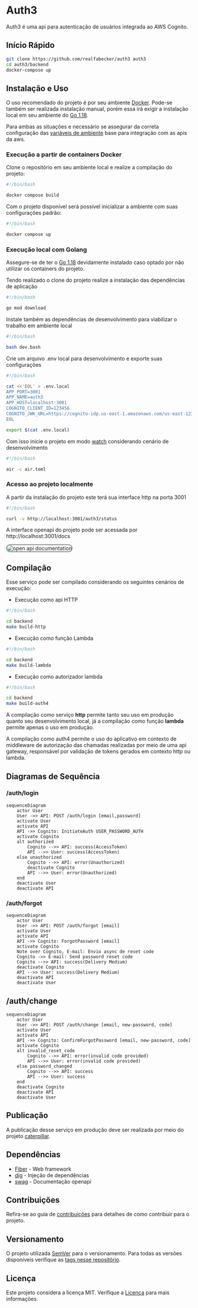 # Auth3

Auth3 é uma api para autenticação de usuários integrada ao AWS Cognito.

## Início Rápido

```bash
git clone https://github.com/realfabecker/auth3 auth3
cd auth3/backend
docker-compose up 
```

## Instalação e Uso

O uso recomendado do projeto é por seu ambiente [Docker][docker-link]. Pode-se também ser realizada instalação manual,
porém essa irá exigir a instalação local em seu ambiente do [Go 1.18][golang-link].

Para ambas as situações e necessário se assegurar da correta configuração das [variáveis de ambiente][aws-env-link] base
para integração com as apis da aws.

### Execução a partir de containers Docker

Clone o repositório em seu ambiente local e realize a compilação do projeto:

```bash
#!/bin/bash

docker compose build
```

Com o projeto disponível será possível inicializar a ambiente com suas configurações padrão:

```bash
#!/bin/bash

docker compose up
```

### Execução local com Golang

Assegure-se de ter o [Go 1.18][golang-link] devidamente instalado caso optado por não utilizar os containers do projeto.

Tendo realizado o clone do projeto realize a instalação das dependências de aplicação

```bash
#!/bin/bash

go mod download
```

Instale também as dependências de desenvolvimento para viabilizar o trabalho em ambiente local

```bash
#!/bin/bash

bash dev.bash
```

Crie um arquivo .env local para desenvolvimento e exporte suas configurações

```bash
#!/bin/bash

cat <<'EOL' > .env.local
APP_PORT=3001
APP_NAME=auth3
APP_HOST=localhost:3001
COGNITO_CLIENT_ID=123456
COGNITO_JWK_URL=https://cognito-idp.us-east-1.amazonaws.com/us-east-123456/.well-known/jwks.json
EOL

export $(cat .env.local)
```

Com isso inicie o projeto em modo [watch][go-air-link] considerando cenário de desenvolvimento

```bash
#!/bin/bash

air -c air.toml
```

### Acesso ao projeto localmente

A partir da instalação do projeto este terá sua interface http na porta 3001

```bash
#!/bin/bash

curl -v http://localhost:3001/auth3/status
```

A interface openapi do projeto pode ser acessada por http://localhost:3001/docs

<img src="./backend/docs/images/openapi.png" alt="open api documentation" style="border: 2px solid  gray; border-radius:15px">

## Compilação

Esse serviço pode ser compilado considerando os seguintes cenários de execução:

* Execução como api HTTP

```bash
#!/bin/bash

cd backend
make build-http
```

* Execução como função Lambda

```bash
#!/bin/bash

cd backend
make build-lambda
```

* Execução como autorizador lambda

```bash
#!/bin/bash

cd backend
make build-auth4
```

A compilação como serviço **http** permite tanto seu uso em produção quanto seu desenvolvimento local, já a compilação
como função **lambda** permite apenas o uso em produção.

A compilação como auth4 permite o uso do aplicativo em contexto de middleware de autorização das chamadas realizadas por
meio de uma api gateway, responsável por validação de tokens gerados em contexto http ou lambda.

## Diagramas de Sequência

### /auth/login

```mermaid
sequenceDiagram
    actor User
    User ->> API: POST /auth/login [email,password]
    activate User
    activate API
    API ->> Cognito: InitiateAuth USER_PASSWORD_AUTH
    activate Cognito
    alt authorized
        Cognito -->> API: success(AccessToken)
        API -->> User: success(AccessToken)
    else unauthorized
        Cognito -->> API: error(Unauthorized)
        deactivate Cognito
        API -->> User: error(Unauthorized)
    end
    deactivate User
    deactivate API
```

### /auth/forgot

```mermaid
sequenceDiagram
    actor User
    User ->> API: POST /auth/forgot [email]
    activate User
    activate API
    API ->> Cognito: ForgotPassword [email]
    activate Cognito
    Note over Cognito, E-mail: Envio async de reset code
    Cognito ->> E-mail: Send password reset code
    Cognito -->> API: success(Delivery Medium)
    deactivate Cognito
    API -->> User: success(Delivery Medium)
    deactivate API
    deactivate User
```

## /auth/change

```mermaid
sequenceDiagram
    actor User
    User ->> API: POST /auth/change [email, new-password, code]
    activate User
    activate API
    API ->> Cognito: ConfirmForgotPassword [email, new-password, code]
    activate Cognito
    alt invalid_reset_code     
        Cognito -->> API: error(invalid code provided)
        API -->> User: error(invalid code provided)
    else password_changed     
        Cognito -->> API: success         
        API -->> User: success
    end
    deactivate Cognito
    deactivate API
    deactivate User
```

## Publicação

A publicação desse serviço em produção deve ser realizada por meio do projeto [caterpillar][caterpillar-link].

## Dependências

* [Fiber](https://docs.gofiber.io/) - Web framework
* [dig](https://github.com/uber-go/dig) - Injeção de dependências
* [swag](https://github.com/swaggo/swag) - Documentação openapi

## Contribuições

Refira-se ao guia de [contribuições](./docs/CONTRIBUTING.md) para detalhes de como contribuir para o projeto.

## Versionamento

O projeto utilizada [SemVer](https://semver.org/) para o versionamento. Para todas as versões disponíveis verifique as
[tags nesse repositório](https://github.com/realfabecker/auth3/tags).

## Licença

Este projeto considera a licença MIT. Verifique a [Licença](LICENSE.md) para mais informações.


[docker-link]: https://docs.docker.com/engine/install/

[golang-link]: https://go.dev/doc/install

[go-air-link]: https://github.com/cosmtrek/air

[aws-env-link]: https://docs.aws.amazon.com/cli/latest/userguide/cli-configure-envvars.html

[aws-cognito-link]: https://aws.amazon.com/pt/cognito/

[auth3-link]: https://github.com/realfabecker/auth3

[caterpillar-link]: https://github.com/realfabecker/caterpillar